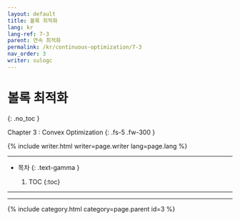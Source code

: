 ```yaml
---
layout: default
title: 볼록 최적화
lang: kr
lang-ref: 7-3
parent: 연속 최적화
permalink: /kr/continuous-optimization/7-3
nav_order: 3
writer: sulogc
---
```


# 볼록 최적화
{: .no_toc }


Chapter 3 : Convex Optimization 
{: .fs-5 .fw-300 }


{% include writer.html writer=page.writer lang=page.lang %}

---

- 목차
    {: .text-gamma }

    1. TOC
    {:toc}

---


---

{% include category.html category=page.parent id=3 %}